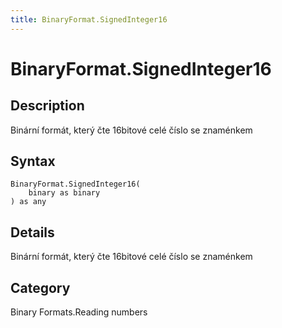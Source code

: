 ```yaml
---
title: BinaryFormat.SignedInteger16
---
```


# BinaryFormat.SignedInteger16


## Description

Binární formát, který čte 16bitové celé číslo se znaménkem


## Syntax

```powerquery
BinaryFormat.SignedInteger16(
    binary as binary
) as any
```


## Details

Binární formát, který čte 16bitové celé číslo se znaménkem



## Category
Binary Formats.Reading numbers
